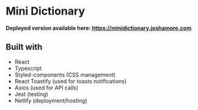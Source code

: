 # Mini Dictionary

**Deployed version available here: https://minidictionary.joshamore.com**

## Built with

- React
- Typescript
- Styled-components (CSS management)
- React Toastify (used for toasts notifications)
- Axios (used for API calls)
- Jest (testing)
- Netlify (deployment/hosting)
